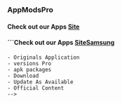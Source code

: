 ### AppModsPro 
#### Check out our Apps [Site](https://github.com/Gustavo112603/seal/releases/tag/Seal)
#### ```Check out our Apps [SiteSamsung](https://github.com/Gustavo112603/seal/releases/tag/Samsung)
```
- Originals Application 
- versions Pro
- apk packages
- Download 
- Update As Available 
- Official Content 
-->
